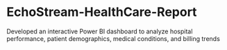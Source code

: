 # EchoStream-HealthCare-Report
Developed an interactive Power BI dashboard to analyze hospital performance, patient demographics, medical conditions, and billing trends
